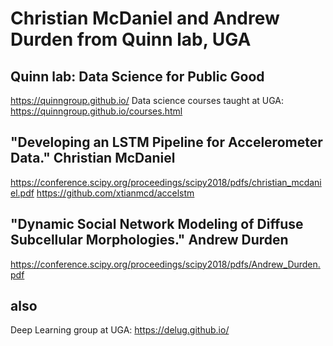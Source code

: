 # Christian McDaniel and Andrew Durden from Quinn lab, UGA

## Quinn lab: Data Science for Public Good
https://quinngroup.github.io/
Data science courses taught at UGA: https://quinngroup.github.io/courses.html

## "Developing an LSTM Pipeline for Accelerometer Data." Christian McDaniel
https://conference.scipy.org/proceedings/scipy2018/pdfs/christian_mcdaniel.pdf
https://github.com/xtianmcd/accelstm

## "Dynamic Social Network Modeling of Diffuse Subcellular Morphologies." Andrew Durden
https://conference.scipy.org/proceedings/scipy2018/pdfs/Andrew_Durden.pdf

## also
Deep Learning group at UGA: https://delug.github.io/